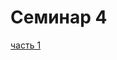# Семинар 4

[часть 1](https://colab.research.google.com/drive/1uYaeev1CGetx47KekD1FdUy7h-izqcmF?usp=sharin)
